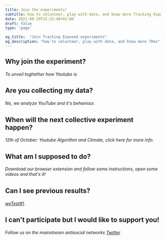 ```yaml
---
title: Join the experiments!
subtitle: how to volunteer, play with data, and know more Tracking Exposed
date: 2021-09-29T15:32:40+01:00
draft: false
type: 'page'

og_title:  "Join Tracking Exposed experiments"
og_description: "how to volunteer, play with data, and know more TRex"
---
```





## Why join the experiment?


###### To unveil toghether how Youtube is 

## Are you collecting my data?


###### No, we analyze YouTube and it's behaviour.


## When will the next collective experiment happen?


###### 12th of October: Youtube Algorithm and Climate, click here for more info.


## What am I supposed to do?


###### Download our browser extension and follow some instructions, open some videos and that's it!


## Can I see previous results?


###### [weTest#1](https://youtube.tracking.exposed/wetest1/announcement).



## I can't participate but I would like to support you! 


###### Follow us on the mainstream antisocial networks [Twitter](https://nitter.net/search?f=tweets&q=trackingexposed)